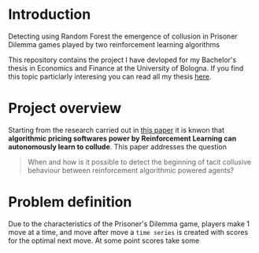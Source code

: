 # Introduction
Detecting using Random Forest the emergence of collusion in Prisoner Dilemma games played by two reinforcement learning algorithms 

This repository contains the project I have devloped for my Bachelor's thesis in Economics and Finance at the University of Bologna. If you find this topic particlarly interesing you can read all my thesis [here](https://drive.google.com/drive/folders/1YdH2UBitbpYkWG83-rfi_8CWcSFTyeVC?usp=share_link). 


# Project overview
Starting from the research carried out in [this paper](https://www.aeaweb.org/articles?id=10.1257/aer.20190623) it is knwon that **algorithmic pricing softwares power by Reinforcement Learning can autonomously learn to collude**. This paper addresses the question
> When and how is it possible to detect the beginning of tacit collusive behaviour between reinforcement algorithmic powered agents?

# Problem definition
Due to the characteristics of the Prisoner's Dilemma game, players make 1 move at a time, and move after move a `time series` is created with scores for the optimal next move. At some point scores take some 
